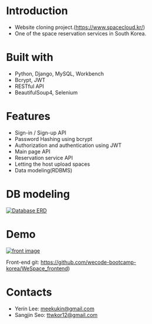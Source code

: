 # Introduction
- Website cloning project.(https://www.spacecloud.kr/)
- One of the space reservation services in South Korea.

# Built with
- Python, Django, MySQL, Workbench
- Bcrypt, JWT
- RESTful API
- BeautifulSoup4, Selenium

# Features
- Sign-in / Sign-up API
- Password Hashing using bcrypt
- Authorization and authentication using JWT
- Main page API
- Reservation service API
- Letting the host upload spaces
- Data modeling(RDBMS)

# DB modeling

<a target="_blank" rel="noopener noreferrer" href="https://github.com/wecode-bootcamp-korea/WeSpace_backend/blob/master/wespace.png"><img src="https://github.com/wecode-bootcamp-korea/WeSpace_backend/raw/master/wespace.png" alt="Database ERD" style="max-width:100%;"></a>

# Demo
<a target="_blank" rel="noopener noreferrer" href="https://github.com/wecode-bootcamp-korea/WeSpace_backend/blob/master/wespace_screenshot.png"><img src="https://github.com/wecode-bootcamp-korea/WeSpace_backend/raw/master/wespace_screenshot.png" alt="front image" style="max-width:100%;"></a>

Front-end git: https://github.com/wecode-bootcamp-korea/WeSpace_frontend)

# Contacts
- Yerin Lee: meekukin@gmail.com
- Sangjin Seo: ttwkor12@gmail.com
